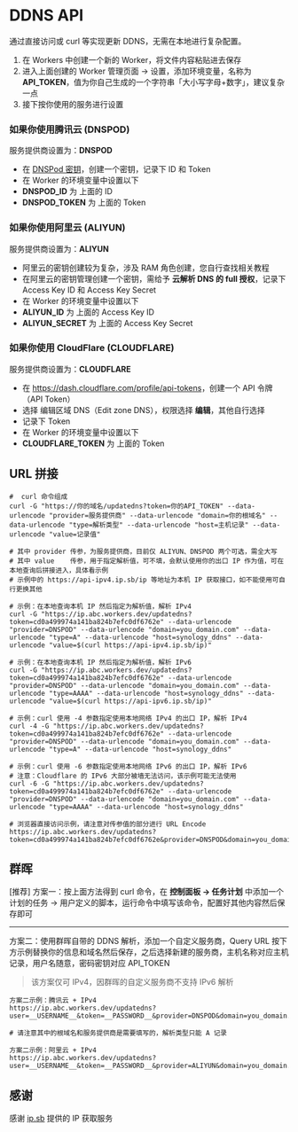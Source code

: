 
# DDNS API

通过直接访问或 curl 等实现更新 DDNS，无需在本地进行复杂配置。 

1. 在 Workers 中创建一个新的 Worker，将文件内容粘贴进去保存
2. 进入上面创建的 Worker 管理页面 -> 设置，添加环境变量，名称为 **API_TOKEN**，值为你自己生成的一个字符串「大小写字母+数字」，建议复杂一点
3. 接下按你使用的服务进行设置

### 如果你使用腾讯云 (DNSPOD)

服务提供商设置为：**DNSPOD**

- 在 [DNSPod 密钥](https://console.dnspod.cn/account/token/token)，创建一个密钥，记录下 ID 和 Token
- 在 Worker 的环境变量中设置以下
- **DNSPOD_ID** 为 上面的 ID
- **DNSPOD_TOKEN** 为 上面的 Token

### 如果你使用阿里云 (ALIYUN)

服务提供商设置为：**ALIYUN**

- 阿里云的密钥创建较为复杂，涉及 RAM 角色创建，您自行查找相关教程
- 在阿里云的密钥管理创建一个密钥，需给予 **云解析 DNS 的 full 授权**，记录下 Access Key ID 和 Access Key Secret
- 在 Worker 的环境变量中设置以下
- **ALIYUN_ID** 为 上面的 Access Key ID
- **ALIYUN_SECRET** 为 上面的 Access Key Secret

### 如果你使用 CloudFlare (CLOUDFLARE)

服务提供商设置为：**CLOUDFLARE**

- 在 <https://dash.cloudflare.com/profile/api-tokens>，创建一个 API 令牌（API Token）
- 选择 编辑区域 DNS（Edit zone DNS），权限选择 **编辑**，其他自行选择
- 记录下 Token
- 在 Worker 的环境变量中设置以下
- **CLOUDFLARE_TOKEN** 为 上面的 Token

## URL 拼接

```
#  curl 命令组成
curl -G "https://你的域名/updatedns?token=你的API_TOKEN" --data-urlencode "provider=服务提供商" --data-urlencode "domain=你的根域名" --data-urlencode "type=解析类型" --data-urlencode "host=主机记录" --data-urlencode "value=记录值"

# 其中 provider 传参，为服务提供商，目前仅 ALIYUN、DNSPOD 两个可选，需全大写
# 其中 value    传参，用于指定解析值，可不填，会默认使用你的出口 IP 作为值，可在本地查询后拼接进入，具体看示例
# 示例中的 https://api-ipv4.ip.sb/ip 等地址为本机 IP 获取接口，如不能使用可自行更换其他

# 示例：在本地查询本机 IP 然后指定为解析值，解析 IPv4
curl -G "https://ip.abc.workers.dev/updatedns?token=cd0a499974a141ba824b7efc0df6762e" --data-urlencode "provider=DNSPOD" --data-urlencode "domain=you_domain.com" --data-urlencode "type=A" --data-urlencode "host=synology_ddns" --data-urlencode "value=$(curl https://api-ipv4.ip.sb/ip)"

# 示例：在本地查询本机 IP 然后指定为解析值，解析 IPv6
curl -G "https://ip.abc.workers.dev/updatedns?token=cd0a499974a141ba824b7efc0df6762e" --data-urlencode "provider=DNSPOD" --data-urlencode "domain=you_domain.com" --data-urlencode "type=AAAA" --data-urlencode "host=synology_ddns" --data-urlencode "value=$(curl https://api-ipv6.ip.sb/ip)"

# 示例：curl 使用 -4 参数指定使用本地网络 IPv4 的出口 IP，解析 IPv4
curl -4 -G "https://ip.abc.workers.dev/updatedns?token=cd0a499974a141ba824b7efc0df6762e" --data-urlencode "provider=DNSPOD" --data-urlencode "domain=you_domain.com" --data-urlencode "type=A" --data-urlencode "host=synology_ddns"

# 示例：curl 使用 -6 参数指定使用本地网络 IPv6 的出口 IP，解析 IPv6
# 注意：Cloudflare 的 IPv6 大部分被墙无法访问，该示例可能无法使用
curl -6 -G "https://ip.abc.workers.dev/updatedns?token=cd0a499974a141ba824b7efc0df6762e" --data-urlencode "provider=DNSPOD" --data-urlencode "domain=you_domain.com" --data-urlencode "type=AAAA" --data-urlencode "host=synology_ddns"

# 浏览器直接访问示例，请注意对传参值的部分进行 URL Encode
https://ip.abc.workers.dev/updatedns?token=cd0a499974a141ba824b7efc0df6762e&provider=DNSPOD&domain=you_domain.com&type=AAAA&host=synology_ddns
```

## 群晖

[推荐] 方案一：按上面方法得到 curl 命令，在 **控制面板 -> 任务计划** 中添加一个计划的任务 -> 用户定义的脚本，运行命令中填写该命令，配置好其他内容然后保存即可

---

方案二：使用群晖自带的 DDNS 解析，添加一个自定义服务商，Query URL 按下方示例替换你的信息和域名然后保存，之后选择新建的服务商，主机名称对应主机记录，用户名随意，密码密钥对应 API_TOKEN

> 该方案仅可 IPv4，因群晖的自定义服务商不支持 IPv6 解析

```
方案二示例：腾讯云 + IPv4
https://ip.abc.workers.dev/updatedns?user=__USERNAME__&token=__PASSWORD__&provider=DNSPOD&domain=you_domain.com&type=A&host=__HOSTNAME__&value=__MYIP__

# 请注意其中的根域名和服务提供商是需要填写的，解析类型只能 A 记录

方案二示例：阿里云 + IPv4
https://ip.abc.workers.dev/updatedns?user=__USERNAME__&token=__PASSWORD__&provider=ALIYUN&domain=you_domain.com&type=A&host=__HOSTNAME__&value=__MYIP__
```

## 感谢

感谢 [ip.sb](https://ip.sb) 提供的 IP 获取服务
